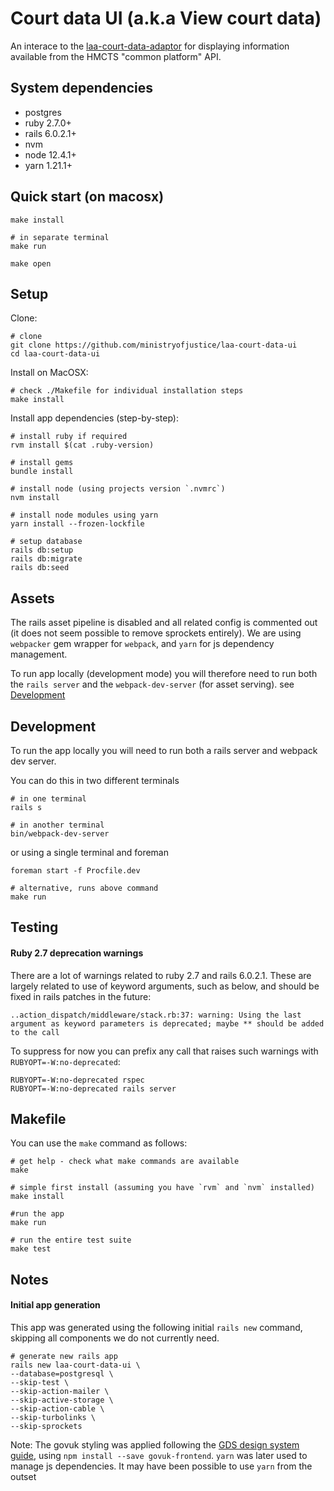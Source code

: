 # Court data UI (a.k.a View court data)
An interace to the [laa-court-data-adaptor](https://github.com/ministryofjustice/laa-court-data-adaptor) for displaying information available from the HMCTS "common platform" API.

## System dependencies
- postgres
- ruby 2.7.0+
- rails 6.0.2.1+
- nvm
- node 12.4.1+
- yarn 1.21.1+


## Quick start (on macosx)
```
make install

# in separate terminal
make run

make open
```

## Setup

Clone:
```
# clone
git clone https://github.com/ministryofjustice/laa-court-data-ui
cd laa-court-data-ui
```

Install on MacOSX:
```
# check ./Makefile for individual installation steps
make install
```


Install app dependencies (step-by-step):
```
# install ruby if required
rvm install $(cat .ruby-version)

# install gems
bundle install

# install node (using projects version `.nvmrc`)
nvm install

# install node modules using yarn
yarn install --frozen-lockfile

# setup database
rails db:setup
rails db:migrate
rails db:seed
```

## Assets
The rails asset pipeline is disabled and all related config is commented out (it does not seem possible to remove sprockets entirely). We are using `webpacker` gem wrapper for `webpack`, and `yarn` for js dependency management.

To run app locally (development mode) you will therefore need to run both the `rails server` and the `webpack-dev-server` (for asset serving). see [Development](#Development)

## Development

To run the app locally you will need to run both a rails server and webpack dev server.

You can do this in two different terminals
```
# in one terminal
rails s

# in another terminal
bin/webpack-dev-server
```

or using a single terminal and foreman
```
foreman start -f Procfile.dev

# alternative, runs above command
make run
```

## Testing

#### Ruby 2.7 deprecation warnings
There are a lot of warnings related to ruby 2.7 and rails 6.0.2.1. These are largely related to use of keyword arguments, such as below, and should be fixed
in rails patches in the future:
```
..action_dispatch/middleware/stack.rb:37: warning: Using the last argument as keyword parameters is deprecated; maybe ** should be added to the call
```

To suppress for now you can prefix any call that raises such warnings with `RUBYOPT=-W:no-deprecated`:
```
RUBYOPT=-W:no-deprecated rspec
RUBYOPT=-W:no-deprecated rails server
```


## Makefile
You can use the `make` command as follows:

```
# get help - check what make commands are available
make

# simple first install (assuming you have `rvm` and `nvm` installed)
make install

#run the app
make run

# run the entire test suite
make test
```

## Notes

#### Initial app generation

This app was generated using the following initial `rails new` command, skipping all components we do not currently need.

```
# generate new rails app
rails new laa-court-data-ui \
--database=postgresql \
--skip-test \
--skip-action-mailer \
--skip-active-storage \
--skip-action-cable \
--skip-turbolinks \
--skip-sprockets
```

Note: The govuk styling was applied following the [GDS design system guide](https://github.com/alphagov/govuk-frontend/blob/master/docs/installation/installing-with-npm.md), using `npm install --save govuk-frontend`. `yarn`
was later used to manage js dependencies. It may have been possible to use
`yarn` from the outset

